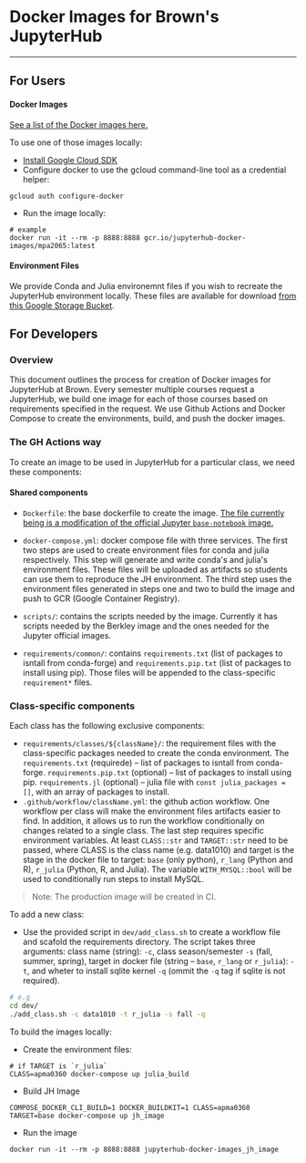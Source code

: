# Docker Images for Brown's JupyterHub

---

## For Users

#### Docker Images

[See a list of the Docker images here.](https://console.cloud.google.com/gcr/images/jupyterhub-docker-images)

To use one of those images locally:
- [Install Google Cloud SDK](https://cloud.google.com/sdk/docs/downloads-interactive)
- Configure docker to use the gcloud command-line tool as a credential helper:
```
gcloud auth configure-docker
```
- Run the image locally:

```
# example
docker run -it --rm -p 8888:8888 gcr.io/jupyterhub-docker-images/mpa2065:latest
```

#### Environment Files

We provide Conda and Julia environemnt files if you wish to recreate the JupyterHub environment locally.
These files are available for download [from this Google Storage Bucket](https://console.cloud.google.com/storage/browser/jupyterhub-environment-files).


## For Developers

### Overview
This document outlines the process for creation of Docker images for JupyterHub at Brown. Every semester multiple courses request a JupyterHub, we build one image for each of those courses based on requirements specified in the request.
We use Github Actions and Docker Compose to create the environments, build, and push the docker images. 

### The GH Actions way
To create an image to be used in JupyterHub for a particular class, we need these components:

#### Shared components
- `Dockerfile`: the base dockerfile to create the image. [The file currently being is a modification of the official Jupyter `base-notebook` image.](https://github.com/jupyter/docker-stacks/blob/master/base-notebook/Dockerfile)

- `docker-compose.yml`: docker compose file with three services. The first two steps are used to create environment files for conda and julia respectively. This step will generate and write conda's and julia's environment files. These files will be uploaded as artifacts so students can use them to reproduce the JH environment. The third step uses the environment files generated in steps one and two to build the image and push to GCR (Google Container Registry). 
- `scripts/`: contains the scripts needed by the image. Currently it has scripts needed by the Berkley image and the ones needed for the Jupyter official images.
- `requirements/common/`: contains `requirements.txt` (list of packages to isntall from conda-forge) and `requirements.pip.txt` (list of packages to install using pip). Those files will be appended to the class-specific `requirement*` files.

### Class-specific components
Each class has the following exclusive components:
- `requirements/classes/${className}/`:  the requirement files with the class-specific packages needed to create the conda environment. The  `requirements.txt` (requirede) – list of packages to isntall from conda-forge. `requirements.pip.txt` (optional) – list of packages to install using pip. `requirements.jl` (optional) – julia file with `const julia_packages = []`, with an array of packages to install.
- `.github/workflow/className.yml`: the github action workflow. One workflow per class will make the environment files artifacts easier to find. In addition, it allows us to run the workflow conditionally on changes related to a single class. The last step requires specific environment variables. At least `CLASS::str` and `TARGET::str` need to be passed, where CLASS is the class name (e.g. data1010) and target is the stage in the docker file to target: `base` (only python), `r_lang` (Python and R), `r_julia` (Python, R, and Julia). The variable `WITH_MYSQL::bool` will be used to conditionally run steps to install MySQL.

> Note: The production image will be created in CI.

To add a new class:
- Use the provided script in `dev/add_class.sh` to create a workflow file and scafold the requirements directory. The script takes three arguments: class name (string): `-c`, class season/semester `-s` (fall, summer, spring), target in docker file (string  – `base`, `r_lang` or `r_julia`): `-t`, and wheter to install sqlite kernel `-q` (ommit the `-q` tag if sqlite is not required).

```bash
# e.g
cd dev/
./add_class.sh -c data1010 -t r_julia -s fall -q
```

To build the images locally:

- Create the environment files:
```
# if TARGET is `r_julia`
CLASS=apma0360 docker-compose up julia_build
```
- Build JH Image
```
COMPOSE_DOCKER_CLI_BUILD=1 DOCKER_BUILDKIT=1 CLASS=apma0360 TARGET=base docker-compose up jh_image
```
- Run the image
```
docker run -it --rm -p 8888:8888 jupyterhub-docker-images_jh_image
```

